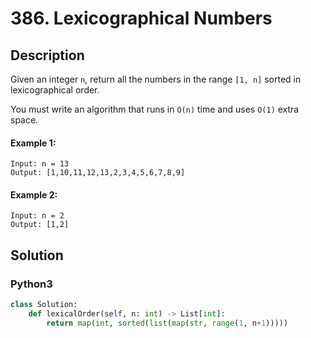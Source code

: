 # 386. Lexicographical Numbers


## Description
Given an integer `n`, return all the numbers in the range `[1, n]` sorted in lexicographical order.

You must write an algorithm that runs in `O(n)` time and uses `O(1)` extra space.

#### Example 1:
```
Input: n = 13
Output: [1,10,11,12,13,2,3,4,5,6,7,8,9]
```

#### Example 2:
```
Input: n = 2
Output: [1,2]
```


## Solution

### Python3
```python
class Solution:
    def lexicalOrder(self, n: int) -> List[int]:
        return map(int, sorted(list(map(str, range(1, n+1)))))
```
